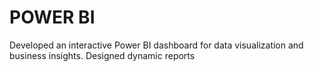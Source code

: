 # POWER BI
Developed an interactive Power BI dashboard for data visualization and business insights. Designed dynamic reports
